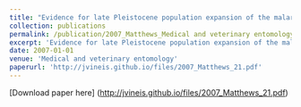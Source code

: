 ```yaml
---
title: "Evidence for late Pleistocene population expansion of the malarial mosquitoes Anopheles arabiensis and Anopheles gambiae in Nigeria"
collection: publications
permalink: /publication/2007_Matthews_Medical and veterinary entomology_21
excerpt: 'Evidence for late Pleistocene population expansion of the malarial mosquitoes Anopheles arabiensis and Anopheles gambiae in Nigeria'
date: 2007-01-01
venue: 'Medical and veterinary entomology'
paperurl: 'http://jvineis.github.io/files/2007_Matthews_21.pdf'
---
```

[Download paper here] (http://jvineis.github.io/files/2007_Matthews_21.pdf)